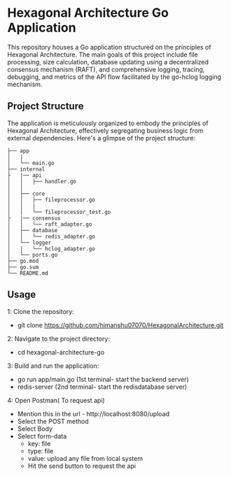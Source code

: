 
# Hexagonal Architecture Go Application

This repository houses a Go application structured on the principles of Hexagonal Architecture. The main goals of this project include file processing, size calculation, database updating using a decentralized consensus mechanism (RAFT), and comprehensive logging, tracing, debugging, and metrics of the API flow facilitated by the go-hclog logging mechanism.

## Project Structure

The application is meticulously organized to embody the principles of Hexagonal Architecture, effectively segregating business logic from external dependencies. Here's a glimpse of the project structure:

```
├── app
│   |
│   └── main.go
├── internal
├   |── api
│   │   ├── handler.go
│   │   
│   ├── core
│   │   ├── fileprocessor.go
│   │   |
│   │   └── fileprocessor_test.go
├   |── consensus
│   │   └── raft_adapter.go
│   ├── database
│   │   └── redis_adapter.go
│   └── logger
│   |   └── hclog_adapter.go
│   └── ports.go
├── go.mod
├── go.sum
└── README.md

```
## Usage

1: Clone the repository:
- git clone https://github.com/himanshu07070/HexagonalArchitecture.git

2: Navigate to the project directory:
- cd hexagonal-architecture-go

3: Build and run the application:
- go run app/main.go (1st terminal- start the backend server)
- redis-server (2nd terminal- start the redisdatabase server)

4: Open Postman( To request api)
- Mention this in the url - http://localhost:8080/upload
- Select the POST method
- Select Body
- Select form-data
  - key: file
  - type: file
  - value: upload any file from local system
  - Hit the send button to request the api
